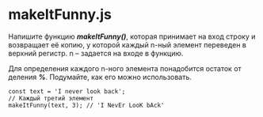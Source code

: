 # makeItFunny.js #
Напишите функцию ***makeItFunny()***, которая принимает на вход строку и возвращает её копию, у которой каждый n-ный элемент переведен в верхний регистр. n – задается на входе в функцию.

Для определения каждого n-ного элемента понадобится остаток от деления ***%***. Подумайте, как его можно использовать.

```
const text = 'I never look back';  
// Каждый третий элемент  
makeItFunny(text, 3); // 'I NevEr LooK bAck'
```
